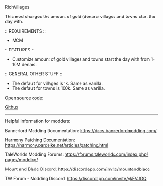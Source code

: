 RichVillages

This mod changes the amount of gold (denars) villages and towns start the day with.

:: REQUIREMENTS ::

* MCM

:: FEATURES ::

* Customize amount of gold villages and towns start the day with from 1-10M denars.

:: GENERAL OTHER STUFF ::

* The default for villages is 1k. Same as vanilla.
* The default for towns is 100k. Same as vanilla.

Open source code:

[Github](https://github.com/akdombrowski/RichVillages)

---
Helpful information for modders:

Bannerlord Modding Documentation:   https://docs.bannerlordmodding.com/

Harmony Patching Documentation:     https://harmony.pardeike.net/articles/patching.html

TaleWorlds Modding Forums:          https://forums.taleworlds.com/index.php?pages/modding/

Mount and Blade Discord:            https://discordapp.com/invite/mountandblade

TW Forum - Modding Discord:         https://discordapp.com/invite/ykFVJGQ